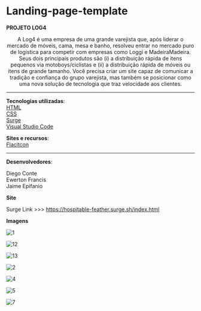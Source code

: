# Landing-page-template


**PROJETO LOG4**

<div align="center">
A Log4 é uma empresa de uma grande varejista que, após liderar o mercado de móveis, cama, mesa e banho, resolveu entrar no mercado puro de logística para competir com empresas como Loggi e MadeiraMadeira. Seus dois principais produtos são (i) a distribuição rápida de itens pequenos via motoboys/ciclistas e (ii) a distribuição rápida de móveis ou itens de grande tamanho. Você precisa criar um site capaz de comunicar a tradição e confiança do grupo varejista, mas também se posicionar como uma nova solução de tecnologia que traz velocidade aos clientes.
</div>

__________________________________________________________________________________________________________

**Tecnologias utilizadas**:\
[HTML](https://html.spec.whatwg.org/multipage/)\
[CSS](https://www.w3.org/Style/CSS/Overview.en.html)\
[Surge](https://surge.sh/)\
[Visual Studio Code](https://code.visualstudio.com/docs/editor/vscode-web)

**Sites e recursos**:\
[Flacitcon](https://www.flaticon.com/)


__________________________________________________________________________________________________________

**Desenvolvedores**:

Diego Conte\
Ewerton Francis\
Jaime Epifanio

**Site**

Surge Link >>> https://hospitable-feather.surge.sh/index.html

**Imagens**

![1](https://user-images.githubusercontent.com/17241363/148705913-30ce445c-03d5-4bcc-bc23-f45cf991da11.png)

![12](https://user-images.githubusercontent.com/17241363/148705950-cea0f0b8-d634-4e0f-88b0-292777a16eb7.jpeg)

![13](https://user-images.githubusercontent.com/17241363/148705957-f09d9e33-59b6-4a77-a6bc-a3dad522b4c4.jpeg)

![2](https://user-images.githubusercontent.com/17241363/148705963-e164223b-2e29-4940-9237-0d2ed9085d28.png)

![4](https://user-images.githubusercontent.com/17241363/148705966-7969dd3c-4e45-4f87-82db-2882ef6e1b6a.png)

![5](https://user-images.githubusercontent.com/17241363/148705968-59081570-f1ee-43b5-a932-be8959765824.png)

![7](https://user-images.githubusercontent.com/17241363/148705970-1e64d395-9578-497e-a32c-8ec689129586.png)



